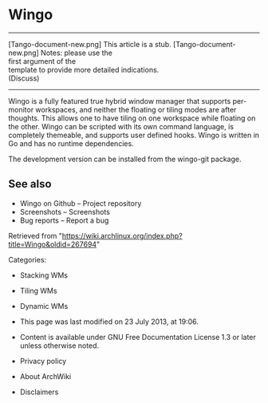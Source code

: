 Wingo
=====

  ------------------------ ------------------------ ------------------------
  [Tango-document-new.png] This article is a stub.  [Tango-document-new.png]
                           Notes: please use the    
                           first argument of the    
                           template to provide more 
                           detailed indications.    
                           (Discuss)                
  ------------------------ ------------------------ ------------------------

Wingo is a fully featured true hybrid window manager that supports
per-monitor workspaces, and neither the floating or tiling modes are
after thoughts. This allows one to have tiling on one workspace while
floating on the other. Wingo can be scripted with its own command
language, is completely themeable, and supports user defined hooks.
Wingo is written in Go and has no runtime dependencies.

The development version can be installed from the wingo-git package.

See also
--------

-   Wingo on Github – Project repository
-   Screenshots – Screenshots
-   Bug reports – Report a bug

Retrieved from
"https://wiki.archlinux.org/index.php?title=Wingo&oldid=267694"

Categories:

-   Stacking WMs
-   Tiling WMs
-   Dynamic WMs

-   This page was last modified on 23 July 2013, at 19:06.
-   Content is available under GNU Free Documentation License 1.3 or
    later unless otherwise noted.
-   Privacy policy
-   About ArchWiki
-   Disclaimers
